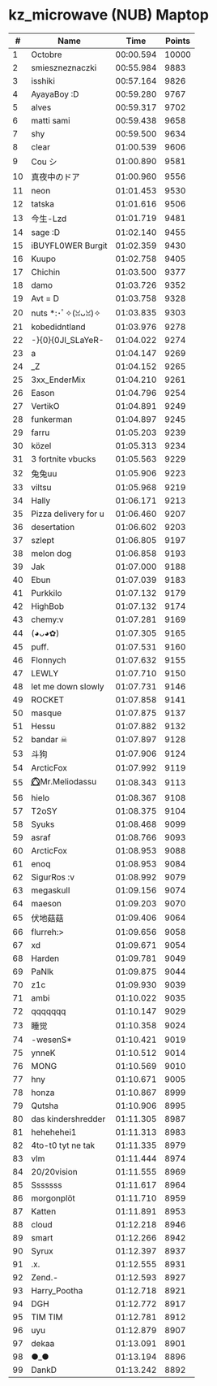 # kz_microwave (NUB) Maptop

|  # | Name | Time | Points |
|-------------- | -------------- | -------------- | -------------- | 
| 1 | Octobre | 00:00.594 | 10000 | 
| 2 | smieszneznaczki | 00:55.984 | 9883 | 
| 3 | isshiki | 00:57.164 | 9826 | 
| 4 | AyayaBoy :D | 00:59.280 | 9767 | 
| 5 | alves | 00:59.317 | 9702 | 
| 6 | matti sami | 00:59.438 | 9658 | 
| 7 | shy | 00:59.500 | 9634 | 
| 8 | clear | 01:00.539 | 9606 | 
| 9 | Cou シ | 01:00.890 | 9581 | 
| 10 | 真夜中のドア | 01:00.960 | 9556 | 
| 11 | neon | 01:01.453 | 9530 | 
| 12 | tatska | 01:01.616 | 9506 | 
| 13 | 今生-Lzd | 01:01.719 | 9481 | 
| 14 | sage :D | 01:02.140 | 9455 | 
| 15 | iBUYFL0WER Burgit | 01:02.359 | 9430 | 
| 16 | Kuupo | 01:02.758 | 9405 | 
| 17 | Chichin | 01:03.500 | 9377 | 
| 18 | damo | 01:03.726 | 9352 | 
| 19 | Avt = D | 01:03.758 | 9328 | 
| 20 | nuts *:･ﾟ✧(ꈍᴗꈍ)✧ | 01:03.835 | 9303 | 
| 21 | kobedidntland | 01:03.976 | 9278 | 
| 22 | -}{0}{0JI_SLaYeR- | 01:04.022 | 9274 | 
| 23 | a | 01:04.147 | 9269 | 
| 24 | _Z | 01:04.152 | 9265 | 
| 25 | 3xx_EnderMix | 01:04.210 | 9261 | 
| 26 | Eason | 01:04.796 | 9254 | 
| 27 | VertikO | 01:04.891 | 9249 | 
| 28 | funkerman | 01:04.897 | 9245 | 
| 29 | farru | 01:05.203 | 9239 | 
| 30 | közel | 01:05.313 | 9234 | 
| 31 | 3 fortnite vbucks | 01:05.563 | 9229 | 
| 32 | 兔兔uu | 01:05.906 | 9223 | 
| 33 | viltsu | 01:05.968 | 9219 | 
| 34 | Hally | 01:06.171 | 9213 | 
| 35 | Pizza delivery for u | 01:06.460 | 9207 | 
| 36 | desertation | 01:06.602 | 9203 | 
| 37 | szlept | 01:06.805 | 9197 | 
| 38 | melon dog | 01:06.858 | 9193 | 
| 39 | Jak | 01:07.000 | 9188 | 
| 40 | Ebun | 01:07.039 | 9183 | 
| 41 | Purkkilo | 01:07.132 | 9179 | 
| 42 | HighBob | 01:07.132 | 9174 | 
| 43 | chemy:v | 01:07.281 | 9169 | 
| 44 | (◕ᴗ◕✿) | 01:07.305 | 9165 | 
| 45 | puff. | 01:07.531 | 9160 | 
| 46 | Flonnych | 01:07.632 | 9155 | 
| 47 | LEWLY | 01:07.710 | 9150 | 
| 48 | let me down slowly | 01:07.731 | 9146 | 
| 49 | ROCKET | 01:07.858 | 9141 | 
| 50 | masque | 01:07.875 | 9137 | 
| 51 | Hessu | 01:07.882 | 9132 | 
| 52 | bandar ☠ | 01:07.897 | 9128 | 
| 53 | 斗狗 | 01:07.906 | 9124 | 
| 54 | ArcticFox | 01:07.992 | 9119 | 
| 55 | ⭕⃤Mr.Meliodassu | 01:08.343 | 9113 | 
| 56 | hielo | 01:08.367 | 9108 | 
| 57 | T2oSY | 01:08.375 | 9104 | 
| 58 | Syuks | 01:08.468 | 9099 | 
| 59 | asraf | 01:08.766 | 9093 | 
| 60 | ArcticFox | 01:08.953 | 9088 | 
| 61 | enoq | 01:08.953 | 9084 | 
| 62 | SigurRos :v | 01:08.992 | 9079 | 
| 63 | megaskull | 01:09.156 | 9074 | 
| 64 | maeson | 01:09.203 | 9070 | 
| 65 | 伏地菇菇 | 01:09.406 | 9064 | 
| 66 | flurreh:> | 01:09.656 | 9058 | 
| 67 | xd | 01:09.671 | 9054 | 
| 68 | Harden | 01:09.781 | 9049 | 
| 69 | PaNlk | 01:09.875 | 9044 | 
| 70 | z1c | 01:09.930 | 9039 | 
| 71 | ambi | 01:10.022 | 9035 | 
| 72 | qqqqqqq | 01:10.147 | 9029 | 
| 73 | 睡觉 | 01:10.358 | 9024 | 
| 74 | -wesenS* | 01:10.421 | 9019 | 
| 75 | ynneK | 01:10.512 | 9014 | 
| 76 | MONG | 01:10.569 | 9010 | 
| 77 | hny | 01:10.671 | 9005 | 
| 78 | honza | 01:10.867 | 8999 | 
| 79 | Qutsha | 01:10.906 | 8995 | 
| 80 | das kindershredder | 01:11.305 | 8987 | 
| 81 | hehehehei1 | 01:11.313 | 8983 | 
| 82 | 4to-t0 tyt ne tak | 01:11.335 | 8979 | 
| 83 | vlm | 01:11.444 | 8974 | 
| 84 | 20/20vision | 01:11.555 | 8969 | 
| 85 | Sssssss | 01:11.617 | 8964 | 
| 86 | morgonplöt | 01:11.710 | 8959 | 
| 87 | Katten | 01:11.891 | 8953 | 
| 88 | cloud | 01:12.218 | 8946 | 
| 89 | smart | 01:12.266 | 8942 | 
| 90 | Syrux | 01:12.397 | 8937 | 
| 91 | .x. | 01:12.555 | 8931 | 
| 92 | Zend.- | 01:12.593 | 8927 | 
| 93 | Harry_Pootha | 01:12.718 | 8921 | 
| 94 | DGH | 01:12.772 | 8917 | 
| 95 | TIM TIM | 01:12.781 | 8912 | 
| 96 | uyu | 01:12.879 | 8907 | 
| 97 | dekaa | 01:13.091 | 8901 | 
| 98 | ●_● | 01:13.194 | 8896 | 
| 99 | DankD | 01:13.242 | 8892 | 

